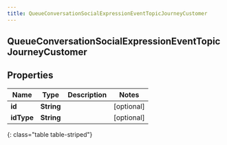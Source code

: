 ```yaml
---
title: QueueConversationSocialExpressionEventTopicJourneyCustomer
---
```

## QueueConversationSocialExpressionEventTopicJourneyCustomer


## Properties

| Name | Type | Description | Notes |
| ------------ | ------------- | ------------- | ------------- |
| **id** | **String** |  |  [optional] |
| **idType** | **String** |  |  [optional] |
{: class="table table-striped"}



